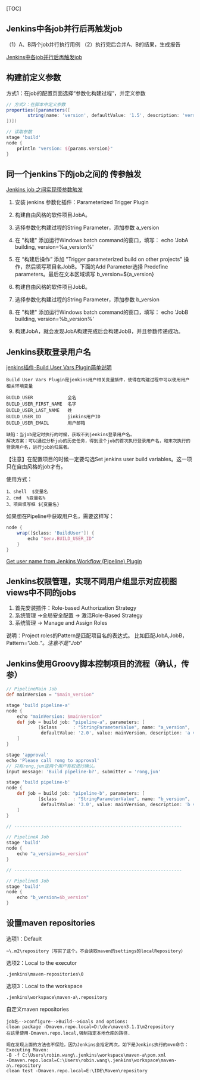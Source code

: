 [TOC]

## Jenkins中各job并行后再触发job

（1）A、B两个job并行执行用例
（2）执行完后合并A、B的结果，生成报告

[Jenkins中各job并行后再触发job](http://blog.csdn.net/ouyanggengcheng/article/details/76150932)


## 构建前定义参数

方式1：在job的配置页面选择“参数化构建过程”，并定义参数

```groovy
// 方式2：在脚本中定义参数
properties([parameters([
        string(name: 'version', defaultValue: '1.5', description: 'version number'),
])])

// 读取参数
stage 'build'
node {
    println "version: ${params.version}"
}
```


## 同一个jenkins下的job之间的 传参触发

[Jenkins job 之间实现带参数触发](http://blog.csdn.net/wanglin_lin/article/details/73991559)

1. 安装 jenkins 参数化插件：Parameterized Trigger Plugin

2. 构建自由风格的软件项目JobA。

3. 选择参数化构建过程的String Parameter，添加参数 a_version

4. 在 "构建" 添加运行Windows batch command的窗口，填写：
   echo 'JobA building, version=%a_version%'

5. 在 “构建后操作” 添加 "Trigger parameterized build on other projects"
   操作，然后填写项目名JobB。下面的Add Parameter选择
   Predefine parameters。最后在文本区域填写 b_version=${a_version}

6. 构建自由风格的软件项目JobB。

7. 选择参数化构建过程的String Parameter，添加参数 b_version

8. 在 "构建" 添加运行Windows batch command的窗口，填写：
   echo 'JobB building, version=%b_version%'

9. 构建JobA，就会发现JobA构建完成后会构建JobB，并且参数传递成功。


## Jenkins获取登录用户名

[jenkins插件-Build User Vars Plugin简单说明](http://blog.csdn.net/liaojianqiu0115/article/details/78410265)

	Build User Vars Plugin是jenkins用户相关变量插件，使得在构建过程中可以使用用户相关环境变量

	BUILD_USER             全名
	BUILD_USER_FIRST_NAME  名字
	BUILD_USER_LAST_NAME   姓
	BUILD_USER_ID          jinkins用户ID
	BUILD_USER_EMAIL       用户邮箱

	缺陷：当job是定时执行的时候，获取不到jenkins登录用户名。
	解决方案：可以通过分析job的历史任务，得到没个job的首次执行登录用户名，和末次执行的登录用户名，进行job的归属者。

【注意】在配置项目的时候一定要勾选Set jenkins user build variables。这一项只在自由风格的job才有。

使用方式：

	1、shell  $变量名
	2、cmd  %变量名%
	3、项目填写框 ${变量名}

如果想在Pipeline中获取用户名，需要这样写：

```groovy
node {
    wrap([$class: 'BuildUser']) {
        echo "$env.BUILD_USER_ID"
    }
}
```

[Get user name from Jenkins Workflow (Pipeline) Plugin](https://stackoverflow.com/questions/35902664/get-user-name-from-jenkins-workflow-pipeline-plugin#35902865)


## Jenkins权限管理，实现不同用户组显示对应视图views中不同的jobs

1. 首先安装插件：Role-based Authorization Strategy
2. 系统管理 ->全局安全配置 -> 激活Role-Based Strategy
3. 系统管理 -> Manage and Assign Roles

说明：Project roles的Pattern是匹配项目名的表达式。
      比如匹配JobA,JobB，Pattern="Job.*"。注意不是"Job*"


## Jenkins使用Groovy脚本控制项目的流程（确认，传参）

```groovy
// PipelineMain Job
def mainVersion = "$main_version"

stage 'build pipeline-a'
node {
    echo "mainVersion: $mainVersion"
    def job = build job: "pipeline-a", parameters: [
            [$class      : "StringParameterValue", name: "a_version",
             defaultValue: '2.0', value: mainVersion, description: 'a version'],
    ]
}

stage 'approval'
echo 'Please call rong to approval'
// 只有rong,jun这两个用户有权进行确认。
input message: 'Build pipeline-b?', submitter = 'rong,jun'

stage 'build pipeline-b'
node {
    def job = build job: "pipeline-b", parameters: [
            [$class      : "StringParameterValue", name: "b_version",
             defaultValue: '3.0', value: mainVersion, description: 'b version'],
    ]
}

// ---------------------------------------------------------------

// PipelineA Job
stage 'build'
node {
    echo "a_version=$a_version"
}

// ---------------------------------------------------------------

// PipelineB Job
stage 'build'
node {
    echo "b_version=$b_version"
}
```


## 设置maven repositories

选项1：Default

	~\.m2\repository（写实了这个。不会读取maven的settings的localRepository）

选项2：Local to the executor

	.jenkins\maven-repositories\0

选项3：Local to the workspace

	.jenkins\workspace\maven-a\.repository

自定义maven repositories

	job名-->configure-->Build-->Goals and options:
	clean package -Dmaven.repo.local=D:\dev\maven3.1.1\m2repository
	在这里使用-Dmaven.repo.local,强制指定本地仓库的路径.

	现在发现上面的方法也不保险，因为Jenkins会指定两次。如下是Jenkins执行的mvn命令：
	Executing Maven:  
	-B -f C:\Users\robin.wang\.jenkins\workspace\maven-a\pom.xml 
	-Dmaven.repo.local=C:\Users\robin.wang\.jenkins\workspace\maven-a\.repository 
	clean test -Dmaven.repo.local=E:\IDE\Maven\repository
